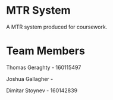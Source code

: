 # MTR System
A MTR system produced for coursework.


# Team Members
Thomas Geraghty - 160115497

Joshua Gallagher - 

Dimitar Stoynev - 160142839
